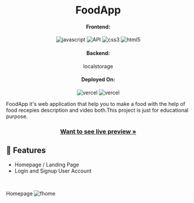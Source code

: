 
<h1 align="center">FoodApp</h1>

<h4 align="center">Frontend:</h4>

<p align="center">
  <img src="https://img.shields.io/badge/JavaScript-323330?style=for-the-badge&logo=javascript&logoColor=F7DF1E" alt="javascript" />
  <img src="https://img.shields.io/badge/API-02303A?style=for-the-badge&logo=react-router&logoColor=white" alt="API" />
  <img src="https://img.shields.io/badge/CSS3-1572B6?style=for-the-badge&logo=css3&logoColor=white" alt="css3" />
  <img src="https://img.shields.io/badge/HTML5-E34F26?style=for-the-badge&logo=html5&logoColor=white" alt="html5" />
</p>
<h4 align="center">Backend:</h4>
<p align="center">localstorage</P>


<h4 align="center">Deployed On:</h4>

<p align="center">
  <img src="https://img.shields.io/badge/Netlify-00C7B7?style=for-the-badge&logo=netlify&logoColor=white" alt="vercel" />
  <img src="https://img.shields.io/badge/Vercel-430098?style=for-the-badge&logo=vercel&logoColor=white" alt="vercel" />
</p>



FoodApp it's web application that help you to make a food with the help of  food recepies description and video both.This project is just for educational purpose.

<h3 align="center"><a href="https://taupe-melomakarona-0dfddf.netlify.app/"><strong>Want to see live preview »</strong></a></h3>

## 🚀 Features
- Homepage / Landing Page
- Login and Signup User Account
 <br />

Homepage
![fhome](https://user-images.githubusercontent.com/101583807/191584475-2745ca24-72a8-4ee1-9957-00eb703d8b48.png)


